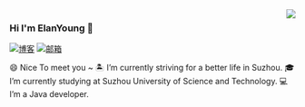<img align='right' src="https://github-readme-stats.vercel.app/api?username=ElanYoung&show_icons=true">

### Hi I'm ElanYoung 👋

[![博客](https://img.shields.io/static/v1?label=%E5%8D%9A%E5%AE%A2&message=starimmortal.com&color=orange&logo=bloglovin&style=flat-square&logoColor=white)](https://www.starimmortal.cin/)
[![邮箱](https://img.shields.io/static/v1?label=邮箱&message=%20&color=5194f0&logo=gmail&style=flat-square&logoColor=white)](mailto:991658923@qq.com)


😄 Nice To meet you ~ 
🏝️ I’m currently striving for a better life in Suzhou. 
🎓 I’m currently studying at Suzhou University of Science and Technology. 
💻 I’m a Java developer.
